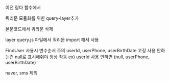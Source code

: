 이전 람다 함수에서

쿼리문 모듈화를 위한 query-layer추가

본문코드에서 쿼리문 삭제

layer query.js 파일에서 쿼리문 import 해서 사용

FindUser 사용시 변수순서 주의 userId, userPhone, userBirthDate 고정
사용 안하는건 null로 표시해줘야 정상 작동
ex) userId 사용 안하면 (null, userPhone, userBirthDate)

naver, sms 제외
